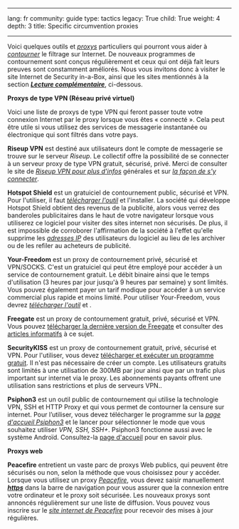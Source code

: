 

---

lang: fr
community: guide
type: tactics
legacy: True
child: True
weight: 4
depth: 3
title: Specific circumvention proxies

---

<p>Voici quelques outils et <a href="glossaire#Proxy" title="Proxy"><i>proxys</i></a> particuliers qui pourront vous aider à <a href="glossaire#Contournement" title="Contournement"><i>contourner</i></a> le filtrage sur Internet. De nouveaux programmes de contournement sont conçus régulièrement et ceux qui ont déjà fait leurs preuves sont constamment améliorés. Nous vous invitons donc à visiter le site Internet de Security in-a-Box, ainsi que les sites mentionnés à la section <a href="chapter_8_5"><i><b>Lecture complémentaire</b></i></a>, ci-dessous.</p>

<p><b>Proxys de type VPN (Réseau privé virtuel)</b></p>

<p>Voici une liste de proxys de type VPN qui feront passer toute votre connexion Internet par le proxy lorsque vous êtes « connecté ». Cela peut être utile si vous utilisez des services de messagerie instantanée ou électronique qui sont filtrés dans votre pays.</p>

<p><b>Riseup VPN</b> est destiné aux utilisateurs dont le compte de messagerie se trouve sur le serveur <i>Riseup</i>. Le collectif offre la possibilité de se connecter à un serveur proxy de type VPN gratuit, sécurisé, privé. Merci de consulter le site de <a href="https://help.riseup.net/en/riseup-vpn" title="Riseup VPN pour plus d'infos"><i>Riseup VPN pour plus d'infos</i></a> générales et sur <a href="https://we.riseup.net/riseuphelp+en/vpn-howto" title="la façon de s'y connecter"><i>la façon de s'y connecter</i></a>.</p>

<p><b>Hotspot Shield</b> est un gratuiciel de contournement public, sécurisé et VPN. Pour l'utiliser, il faut <a href="http://www.hotspotshield.com/" title="télécharger Hotspot Shield"><i>télécharger l'outil</i></a> et l'installer. La société qui développe Hotspot Shield obtient des revenus de la publicité, alors vous verrez des banderoles publicitaires dans le haut de votre navigateur lorsque vous utiliserez ce logiciel pour visiter des sites internet non sécurisés. De plus, il est impossible de corroborer l'affirmation de la société à l'effet qu'elle supprime les <a href="glossaire#Adresse_IP" title="Adresse_IP"><i>adresses IP</i></a> des utilisateurs du logiciel au lieu de les archiver ou de les refiler au acheteurs de publicité.</p>

<p><b>Your-Freedom</b> est un proxy de contournement privé, sécurisé et VPN/SOCKS. C'est un gratuiciel qui peut être employé pour accéder à un service de contournement gratuit. Le débit binaire ainsi que le temps d'utilisation (3 heures par jour jusqu'à 9 heures par semaine) y sont limités. Vous pouvez également payer un tarif modique pour accéder à un service commercial plus rapide et moins limité. Pour utiliser Your-Freedom, vous devrez <a href="http://www.your-freedom.net/index.php?id=3" titre="télécharger l'outil"><i>télécharger l'outil</i></a> et .</p>

<p><b>Freegate</b> est un proxy de contournement gratuit, privé, sécurisé et VPN. Vous pouvez <a href="http://www.your-freedom.net/index.php?id=170">télécharger la dernière version de Freegate</a> et consulter des <a href="http://www.addictivetips.com/windows-tips/freegate-lets-you-access-blocked-websites-at-optimal-speed/">articles informatifs</a> à ce sujet.</p>

<p><b>SecurityKISS</b> est un proxy de contournement gratuit, privé, sécurisé et VPN. Pour l'utiliser, vous devez <a href="http://www.securitykiss.com/resources/download/">télécharger et exécuter un programme gratuit</a>. Il n'est pas nécessaire de créer un compte. Les utilisateurs gratuits sont limités à une utilisation de 300MB par jour ainsi que par un trafic plus important sur internet via le proxy. Les abonnements payants offrent une utilisation sans restrictions et plus de serveurs VPN..</p>

<p><b>Psiphon3</b> est un outil public de contournement qui utilise la technologie VPN, SSH et HTTP Proxy et qui vous permet de contourner la censure sur internet. Pour l’utiliser, vous devez télécharger le programme sur la <a href="http://psiphon3.com"><i>page d'accueil Psiphon3</i></a> et le lancer pour sélectionner le mode que vous souhaitez utiliser <i>VPN, SSH, SSH+</i>. Psiphon3 fonctionne aussi avec le système Androïd. Consultez-la <a href="http://psiphon3.com">page d'accueil</a> pour en savoir plus.</p>

<p><b>Proxys web</b></p>

<p><b>Peacefire</b> entretient un vaste parc de proxys Web publics, qui peuvent être sécurisés ou non, selon la méthode que vous choisissez pour y accéder. Lorsque vous utilisez un proxy <a href="glossaire#Peacefire" title="Peacefire"><i>Peacefire</i></a>, vous devez saisir manuellement <a href="glossaire#SSL" title="SSL"><i><b>https</b></i></a> dans la barre de navigation pour vous assurer que la connexion entre votre ordinateur et le proxy soit sécurisée. Les nouveaux proxys sont annoncés régulièrement sur une liste de diffusion. Vous pouvez vous inscrire sur le <a href="http://www.peacefire.org/" title="site Internet de Peacefire"><i>site internet de Peacefire</i></a> pour recevoir des mises à jour régulières.</p>

<p>&nbsp;</p>


